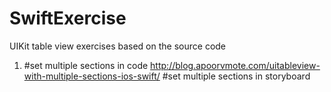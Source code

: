# SwiftExercise

UIKit table view exercises based on the source code

1. #set multiple sections in code
    http://blog.apoorvmote.com/uitableview-with-multiple-sections-ios-swift/
    #set multiple sections in storyboard
    
